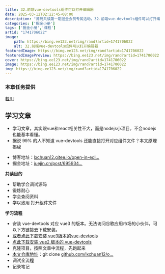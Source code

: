 ```yaml
---
title: 32.前端vue-devtools组件可以打开编辑器
date: 2025-03-12T02:22:45+08:00
description: "源码共读第一期掘金会员专属活动，32.前端vue-devtools组件可以打开编辑器"
categories: ['掘金小册']
tags: ['掘金小册','课程']
artid: "1741706022"
image:
    path: https://bing.ee123.net/img/rand?artid=1741706022
    alt: 32.前端vue-devtools组件可以打开编辑器
featuredImage: https://bing.ee123.net/img/rand?artid=1741706022
featuredImagePreview: https://bing.ee123.net/img/rand?artid=1741706022
cover: https://bing.ee123.net/img/rand?artid=1741706022
image: https://bing.ee123.net/img/rand?artid=1741706022
img: https://bing.ee123.net/img/rand?artid=1741706022
---
```


### 本章任务提供
[若川](https://juejin.cn/user/1415826704971918)

## 学习文章

-   学习文章，其实跟vue和react相关性不大，而是nodejs小项目，不会nodejs也能基本看懂。
-   据说 99% 的人不知道 vue-devtools 还能直接打开对应组件文件？本文原理揭秘

<!---->

-   博客地址：[lxchuan12.gitee.io/open-in-edi…](https://link.juejin.cn?target=http%3A%2F%2Flxchuan12.gitee.io%2Fopen-in-editor "http://lxchuan12.gitee.io/open-in-editor")
-   掘金地址：[juejin.cn/post/695934…](https://juejin.cn/post/6959348263547830280 "https://juejin.cn/post/6959348263547830280")

**共读目的**

-   帮助学会调试源码
-   锻炼耐心
-   学会查阅资料
-   学以致用 打开组件文件

**学习流程**

-   安装 vue-devtools 对应 vue3 的版本。无法访问谷歌应用市场的小伙伴，可以下方链接去下载安装。
-   [或者点此下载安装 vue3版本的vue-devtools](https://link.juejin.cn?target=https%3A%2F%2Fchrome.zzzmh.cn%2Finfo%3Ftoken%3Dljjemllljcmogpfapbkkighbhhppjdbg "https://chrome.zzzmh.cn/info?token=ljjemllljcmogpfapbkkighbhhppjdbg")
-   [点此下载安装 vue2 版本的 vue-devtools](https://link.juejin.cn?target=https%3A%2F%2Fchrome.zzzmh.cn%2Finfo%3Ftoken%3Dnhdogjmejiglipccpnnnanhbledajbpd "https://chrome.zzzmh.cn/info?token=nhdogjmejiglipccpnnnanhbledajbpd")
-   克隆项目，按照文章中流程，先跑起来
-   [本文仓库地址](https://link.juejin.cn/?target=https%3A%2F%2Fgithub.com%2Flxchuan12%2Fopen-in-editor.git "https://link.juejin.cn/?target=https%3A%2F%2Fgithub.com%2Flxchuan12%2Fopen-in-editor.git")：git clone [github.com/lxchuan12/o…](https://link.juejin.cn?target=https%3A%2F%2Fgithub.com%2Flxchuan12%2Fopen-in-editor.git%25EF%25BC%258C%25E6%259C%25AC%25E6%2596%2587%25E6%259C%2580%25E4%25BD%25B3%25E9%2598%2585%25E8%25AF%25BB%25E6%2596%25B9%25E5%25BC%258F%25EF%25BC%258C%25E5%2585%258B%25E9%259A%2586%25E4%25BB%2593%25E5%25BA%2593%25E8%2587%25AA%25E5%25B7%25B1%25E5%258A%25A8%25E6%2589%258B%25E8%25B0%2583%25E8%25AF%2595%25EF%25BC%258C%25E5%25AE%25B9%25E6%2598%2593%25E5%2590%25B8%25E6%2594%25B6%25E6%25B6%2588%25E5%258C%2596%25E3%2580%2582 "https://github.com/lxchuan12/open-in-editor.git%EF%BC%8C%E6%9C%AC%E6%96%87%E6%9C%80%E4%BD%B3%E9%98%85%E8%AF%BB%E6%96%B9%E5%BC%8F%EF%BC%8C%E5%85%8B%E9%9A%86%E4%BB%93%E5%BA%93%E8%87%AA%E5%B7%B1%E5%8A%A8%E6%89%8B%E8%B0%83%E8%AF%95%EF%BC%8C%E5%AE%B9%E6%98%93%E5%90%B8%E6%94%B6%E6%B6%88%E5%8C%96%E3%80%82")
-   调试全流程
-   记录笔记

